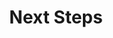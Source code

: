 ---
# ================================================================================
#       Edit
# ================================================================================

next_step_guidance: >
   As a next step, try some more advanced examples from the [Advanced SoC education kit](https://github.com/arm-university/Advanced-System-on-Chip-Design-Education-Kit). 

# 1-3 sentence recommendation outlining how the reader can generally keep learning about these topics, and a specific explanation of why the next step is being recommended.

recommended_path: "/learning-paths/microcontroller/efficient_embedded/"
# Link to the next learning path being recommended(For example this could be /learning-paths/server-and-cloud/mongodb).

# further_reading links to references related to this path. Can be:
    # Manuals for a tool / software mentioned   (type: documentation)
    # Blog about related topics                 (type: blog)
    # General online references                 (type: website) 

further_reading:
    - resource:
        title: Nucleo F401RE Documentation
        link: https://www.st.com/en/evaluation-tools/nucleo-f401re.html
        type: documentation

# ================================================================================
#       FIXED, DO NOT MODIFY
# ================================================================================
weight: 21                  # set to always be larger than the content in this path, and one more than 'review'
title: "Next Steps"         # Always the same
layout: "learningpathall"   # All files under learning paths have this same wrapper
---